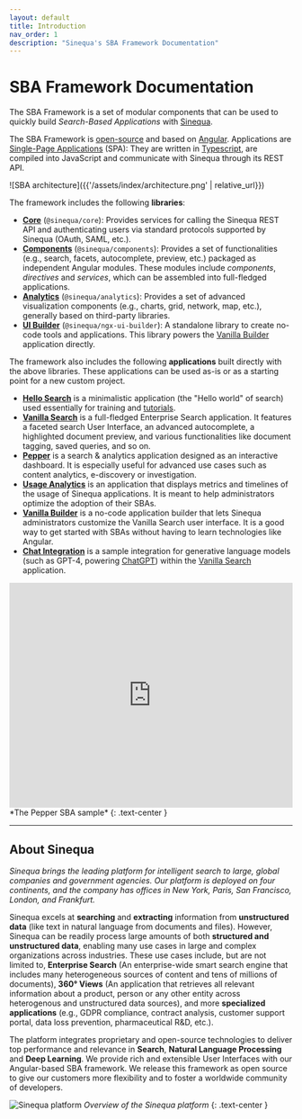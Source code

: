 ```yaml
---
layout: default
title: Introduction
nav_order: 1
description: "Sinequa's SBA Framework Documentation"
---
```


# SBA Framework Documentation

The SBA Framework is a set of modular components that can be used to quickly build *Search-Based Applications* with [Sinequa](#about-sinequa).

The SBA Framework is [open-source](https://github.com/sinequa/sba-angular) and based on [Angular](https://angular.io/). Applications are [Single-Page Applications](https://en.wikipedia.org/wiki/Single-page_application) (SPA): They are written in [Typescript](https://www.typescriptlang.org/), are compiled into JavaScript and communicate with Sinequa through its REST API.

![SBA architecture]({{'/assets/index/architecture.png' | relative_url}})

The framework includes the following **libraries**:

- [**Core**](libraries/core/core.html) (`@sinequa/core`): Provides services for calling the Sinequa REST API and authenticating users via standard protocols supported by Sinequa (OAuth, SAML, etc.).
- [**Components**](libraries/components/components.html) (`@sinequa/components`): Provides a set of functionalities (e.g., search, facets, autocomplete, preview, etc.) packaged as independent Angular modules. These modules include *components*, *directives* and *services*, which can be assembled into full-fledged applications.
- [**Analytics**](libraries/analytics/analytics.html) (`@sinequa/analytics`): Provides a set of advanced visualization components (e.g., charts, grid, network, map, etc.), generally based on third-party libraries.
- [**UI Builder**](libraries/ngx-ui-builder.html) (`@sinequa/ngx-ui-builder`): A standalone library to create no-code tools and applications. This library powers the [Vanilla Builder](apps/5-vanilla-builder.html) application directly.

The framework also includes the following **applications** built directly with the above libraries. These applications can be used as-is or as a starting point for a new custom project.

- [**Hello Search**](apps/1-hello-search.html) is a minimalistic application (the "Hello world" of search) used essentially for training and [tutorials]({{site.baseurl}}tutorial/tutorial.html).
- [**Vanilla Search**](apps/2-vanilla-search.html) is a full-fledged Enterprise Search application. It features a faceted search User Interface, an advanced autocomplete, a highlighted document preview, and various functionalities like document tagging, saved queries, and so on.
- [**Pepper**](apps/3-pepper.html) is a search & analytics application designed as an interactive dashboard. It is especially useful for advanced use cases such as content analytics, e-discovery or investigation.
- [**Usage Analytics**](apps/4-usage-analytics.html) is an application that displays metrics and timelines of the usage of Sinequa applications. It is meant to help administrators optimize the adoption of their SBAs. 
- [**Vanilla Builder**](apps/5-vanilla-builder.html) is a no-code application builder that lets Sinequa administrators customize the Vanilla Search user interface. It is a good way to get started with SBAs without having to learn technologies like Angular.
- [**Chat Integration**](apps/6-chat-integration.html) is a sample integration for generative language models (such as GPT-4, powering [ChatGPT](https://openai.com/blog/chatgpt)) within the [Vanilla Search](apps/2-vanilla-search.html) application.


<iframe src="https://player.vimeo.com/video/534455071" width="100%" height="400px" frameborder="0" title="Pepper" webkitallowfullscreen mozallowfullscreen allowfullscreen></iframe>
*The Pepper SBA sample*
{: .text-center }

---

## About Sinequa

*Sinequa brings the leading platform for intelligent search to large, global companies and government agencies. Our platform is deployed on four continents, and the company has offices in New York, Paris, San Francisco, London, and Frankfurt.*

Sinequa excels at **searching** and **extracting** information from **unstructured data** (like text in natural language from documents and files). However, Sinequa can be readily process large amounts of both **structured and unstructured data**, enabling many use cases in large and complex organizations across industries. These use cases include, but are not limited to, **Enterprise Search** (An enterprise-wide smart search engine that includes many heterogeneous sources of content and tens of millions of documents), **360° Views** (An application that retrieves all relevant information about a product, person or any other entity across heterogenous and unstructured data sources), and more **specialized applications** (e.g., GDPR compliance, contract analysis, customer support portal, data loss prevention, pharmaceutical R&D, etc.).

The platform integrates proprietary and open-source technologies to deliver top performance and relevance in **Search**, **Natural Language Processing** and **Deep Learning**. We provide rich and extensible User Interfaces with our Angular-based SBA framework. We release this framework as open source to give our customers more flexibility and to foster a worldwide community of developers.

![Sinequa platform](/assets/index/sinequa-platform.png)
*Overview of the Sinequa platform*
{: .text-center }

